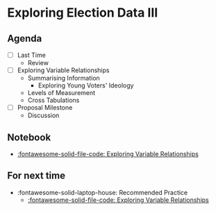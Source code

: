 # Exploring Election Data III

## Agenda
- [ ] Last Time
    - Review
- [ ] Exploring Variable Relationships
    - Summarising Information
        - Exploring Young Voters' Ideology
    - Levels of Measurement
    - Cross Tabulations
- [ ] Proposal Milestone
    - Discussion

## Notebook
- [:fontawesome-solid-file-code: Exploring Variable Relationships](https://colab.research.google.com/github/mickaeltemporao/itds/blob/main/materials/05-data-exploration-rows.ipynb)

## For next time
- :fontawesome-solid-laptop-house: Recommended Practice
    - [:fontawesome-solid-file-code: Exploring Variable Relationships](https://colab.research.google.com/github/mickaeltemporao/itds/blob/main/materials/05-data-exploration-rows.ipynb)

